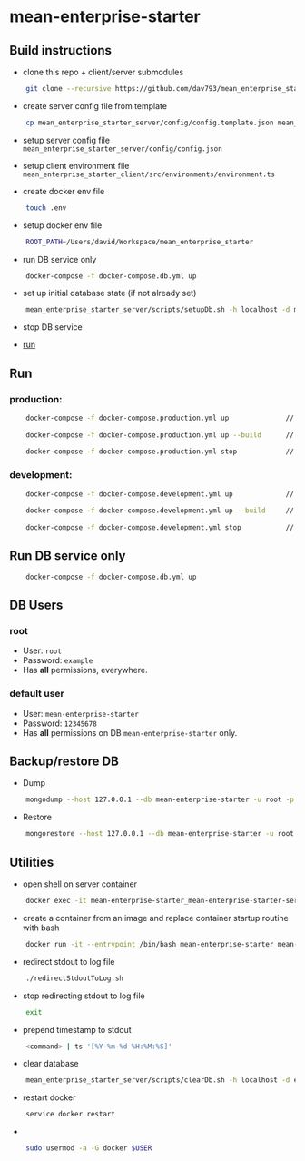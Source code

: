 # mean-enterprise-starter

## Build instructions

* clone this repo + client/server submodules
```bash
    git clone --recursive https://github.com/dav793/mean_enterprise_starter.git
```

* create server config file from template
```bash
    cp mean_enterprise_starter_server/config/config.template.json mean_enterprise_starter_server/config/config.json
```

* setup server config file ```mean_enterprise_starter_server/config/config.json```

* setup client environment file ```mean_enterprise_starter_client/src/environments/environment.ts```

* create docker env file
```bash
    touch .env
```

* setup docker env file
```bash
    ROOT_PATH=/Users/david/Workspace/mean_enterprise_starter
```

* run DB service only 
```bash
    docker-compose -f docker-compose.db.yml up
```

* set up initial database state (if not already set)
```bash
    mean_enterprise_starter_server/scripts/setupDb.sh -h localhost -d mean-enterprise-starter -u root -p example
```

* stop DB service

* [run](#run)

## <a name="run"></a> Run

### production:
```bash
    docker-compose -f docker-compose.production.yml up              // run
     
    docker-compose -f docker-compose.production.yml up --build      // run + force re-build
    
    docker-compose -f docker-compose.production.yml stop            // stop
```

### development:
```bash
    docker-compose -f docker-compose.development.yml up             // run
    
    docker-compose -f docker-compose.development.yml up --build     // run + force re-build
    
    docker-compose -f docker-compose.development.yml stop           // stop
```

## Run DB service only

```bash
    docker-compose -f docker-compose.db.yml up
```

## DB Users
### root
* User: `root`
* Password: `example`
* Has **all** permissions, everywhere.

### default user
* User: `mean-enterprise-starter`
* Password: `12345678`
* Has **all** permissions on DB `mean-enterprise-starter` only.

## Backup/restore DB

* Dump

```bash
    mongodump --host 127.0.0.1 --db mean-enterprise-starter -u root -p example --out ${PATH_TO_DUMP}
```

* Restore

```bash
    mongorestore --host 127.0.0.1 --db mean-enterprise-starter -u root -p example ${PATH_TO_DUMP}/mean-enterprise-starter
```

## Utilities

* open shell on server container

```bash
    docker exec -it mean-enterprise-starter_mean-enterprise-starter-server_1 bash
```

* create a container from an image and replace container startup routine with bash

```bash
    docker run -it --entrypoint /bin/bash mean-enterprise-starter_mean-enterprise-starter-server -s
```

* redirect stdout to log file
```bash
    ./redirectStdoutToLog.sh
```

* stop redirecting stdout to log file
```bash
    exit
```

* prepend timestamp to stdout
```bash
    <command> | ts '[%Y-%m-%d %H:%M:%S]'
```

* clear database
```bash
    mean_enterprise_starter_server/scripts/clearDb.sh -h localhost -d et-crm -u root -p example
```

* restart docker
```bash
    service docker restart
```

*
```bash
    sudo usermod -a -G docker $USER
```

